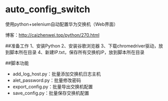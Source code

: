 # auto_config_switch
使用python+selenium自动配置华为交换机（Web界面）

博客：http://caizhenwei.top/python/270.html

##准备工作
1、安装Python 
2、安装谷歌浏览器 
3、下载chromedriver驱动，放到脚本所在目录 
4、新建IP.txt，保存所有交换机IP，放到脚本所在目录 

##脚本功能
* add_log_host.py：批量添加交换机日志主机
* alet_password.py：批量修改密码
* export_config.py：批量导出交换机配置
* save_config.py：批量保存交换机配置
